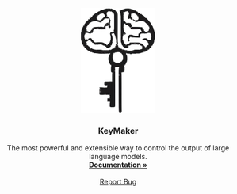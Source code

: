 <div align="center">
  <a href="https://lmql.ai">
    <img src="https://github.com/KnowledgeForge/keymaker/blob/main/static/keymaker%20logo.png" alt="Logo" width="150">
  </a>

  <h3 align="center">KeyMaker</h3>

  <p align="center">
    The most powerful and extensible way to control the output of large language models.
    <br />
    <a href="https://keymaker.headjack.ai"><strong>Documentation »</strong></a>
    <br />
    <br />
    <a href="https://github.com/KnowledgeForge/keymaker/issues">Report Bug</a>
    <br/>
    <br/>
  </p>
</div>
